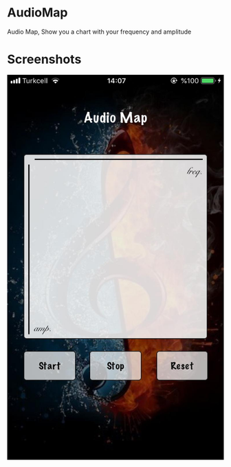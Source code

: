 # AudioMap
Audio Map, Show you a chart with your frequency and amplitude

# Screenshots
![Alt text](Screenshots/ss1.jpeg?raw=true "Main Screen")
